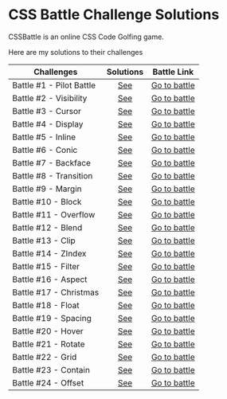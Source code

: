 # CSS Battle Challenge Solutions

CSSBattle is an online CSS Code Golfing game.

Here are my solutions to their challenges

| Challenges               |              Solutions               |                   Battle Link                   |
| ------------------------ | :----------------------------------: | :---------------------------------------------: |
| Battle #1 - Pilot Battle | [See](%2301%20-%20Pilot%20Battle.md) | [Go to battle](https://cssbattle.dev/battle/1)  |
| Battle #2 - Visibility   |   [See](%2302%20-%20Visibility.md)   | [Go to battle](https://cssbattle.dev/battle/2)  |
| Battle #3 - Cursor       |     [See](%2303%20-%20Cursor.md)     | [Go to battle](https://cssbattle.dev/battle/3)  |
| Battle #4 - Display      |    [See](%2304%20-%20Display.md)     | [Go to battle](https://cssbattle.dev/battle/4)  |
| Battle #5 - Inline       |     [See](%2305%20-%20Inline.md)     | [Go to battle](https://cssbattle.dev/battle/5)  |
| Battle #6 - Conic        |     [See](%2306%20-%20Conic.md)      | [Go to battle](https://cssbattle.dev/battle/6)  |
| Battle #7 - Backface     |    [See](%2307%20-%20Backface.md)    | [Go to battle](https://cssbattle.dev/battle/7)  |
| Battle #8 - Transition   |   [See](%2308%20-%20Transition.md)   | [Go to battle](https://cssbattle.dev/battle/8)  |
| Battle #9 - Margin       |     [See](%2309%20-%20Margin.md)     | [Go to battle](https://cssbattle.dev/battle/9)  |
| Battle #10 - Block       |     [See](%2310%20-%20Block.md)      | [Go to battle](https://cssbattle.dev/battle/10) |
| Battle #11 - Overflow    |    [See](%2311%20-%20Overflow.md)    | [Go to battle](https://cssbattle.dev/battle/11) |
| Battle #12 - Blend       |     [See](%2312%20-%20Blend.md)      | [Go to battle](https://cssbattle.dev/battle/12) |
| Battle #13 - Clip        |      [See](%2313%20-%20Clip.md)      | [Go to battle](https://cssbattle.dev/battle/13) |
| Battle #14 - ZIndex      |     [See](%2314%20-%20ZIndex.md)     | [Go to battle](https://cssbattle.dev/battle/14) |
| Battle #15 - Filter      |     [See](%2315%20-%20Filter.md)     | [Go to battle](https://cssbattle.dev/battle/15) |
| Battle #16 - Aspect      |     [See](%2316%20-%20Aspect.md)     | [Go to battle](https://cssbattle.dev/battle/16) |
| Battle #17 - Christmas   |   [See](%2317%20-%20Christmas.md)    | [Go to battle](https://cssbattle.dev/battle/17) |
| Battle #18 - Float       |     [See](%2318%20-%20Float.md)      | [Go to battle](https://cssbattle.dev/battle/18) |
| Battle #19 - Spacing     |    [See](%2319%20-%20Spacing.md)     | [Go to battle](https://cssbattle.dev/battle/19) |
| Battle #20 - Hover       |     [See](%2320%20-%20Hover.md)      | [Go to battle](https://cssbattle.dev/battle/20) |
| Battle #21 - Rotate      |     [See](%2321%20-%20Rotate.md)     | [Go to battle](https://cssbattle.dev/battle/21) |
| Battle #22 - Grid        |      [See](%2322%20-%20Grid.md)      | [Go to battle](https://cssbattle.dev/battle/22) |
| Battle #23 - Contain     |    [See](%2323%20-%20Contain.md)     | [Go to battle](https://cssbattle.dev/battle/23) |
| Battle #24 - Offset      |     [See](%2324%20-%20Offset.md)     | [Go to battle](https://cssbattle.dev/battle/24) |
